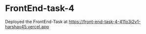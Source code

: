 # FrontEnd-task-4

Deployed the FrontEnd-Task at 
<a href="https://front-end-task-4-411o3j2v1-harshav45.vercel.app" target="_blank">https://front-end-task-4-411o3j2v1-harshav45.vercel.app</a>

